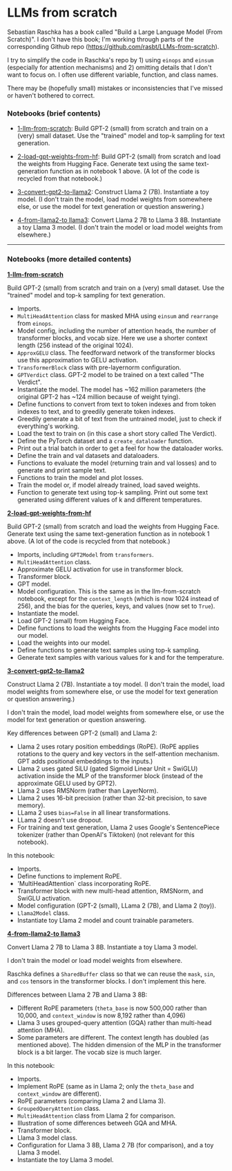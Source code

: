 # LLMs from scratch

Sebastian Raschka has a book called "Build a Large Language Model (From Scratch)". I don't have this book; I'm working through parts of the corresponding Github repo (https://github.com/rasbt/LLMs-from-scratch). 

I try to simplify the code in Raschka's repo by 1) using `einops` and `einsum` (especially for attention mechanisms) and 2) omitting details that I don't want to focus on. I often use different variable, function, and class names.

There may be (hopefully small) mistakes or inconsistencies that I've missed or haven't bothered to correct.

### Notebooks (brief contents)

- [1-llm-from-scratch](https://github.com/skjdaniel/llm-from-scratch/blob/master/1-llm-from-scratch.ipynb): Build GPT-2 (small) from 
scratch and train on a (very) small dataset. 
Use the "trained" model and top-k sampling for text generation. 

- [2-load-gpt-weights-from-hf](https://github.com/skjdaniel/llm-from-scratch/blob/master/2-load-gpt-weights-from-hf.ipynb): Build GPT-2 (small) 
from scratch and load the weights from Hugging Face. Generate text using the same text-generation function as in notebook 1 above. (A lot of the code is recycled from that notebook.)

- [3-convert-gpt2-to-llama2](https://github.com/skjdaniel/llm-from-scratch/blob/master/3-convert-gpt2-to-llama2.ipynb): Construct Llama 2 (7B). Instantiate a toy model. (I don't train the model, load model weights from somewhere else, or use the model for text generation or question answering.)

- [4-from-llama2-to llama3](https://github.com/skjdaniel/llm-from-scratch/blob/master/4-from-llama2-to-llama3.ipynb): Convert Llama 2 7B to Llama 3 8B. Instantiate a toy Llama 3 model. (I don't train the model or load model weights from elsewhere.)
___

### Notebooks (more detailed contents)

**[1-llm-from-scratch](https://github.com/skjdaniel/llm-from-scratch/blob/master/1-llm-from-scratch.ipynb)**

Build GPT-2 (small) from  scratch and train on a (very) small dataset. 
Use the "trained" model and top-k sampling for text generation. 

- Imports.
- `MultiHeadAttention` class for masked MHA using `einsum` and `rearrange` from `einops`. 
- Model config, including the number of attention heads, the number of transformer blocks, and vocab size. Here we use a shorter context length (256 instead of the original 1024).
- `ApproxGELU` class. The feedforward network of the transformer blocks use this approximation to GELU activation.
- `TransformerBlock` class with pre-layernorm configuration.
- `GPTVerdict` class. GPT-2 model to be trained on a text called "The Verdict".
- Instantiate the model. The model has ~162 million parameters (the original GPT-2 has ~124 million because of weight tying).
- Define functions to convert from text to token indexes and from token indexes to text, and to greedily generate token indexes.
- Greedily generate a bit of text from the untrained model, just to check if everything's working.
- Load the text to train on (in this case a short story called The Verdict).
- Define the PyTorch dataset and a `create_dataloader` function.
- Print out a trial batch in order to get a feel for how the dataloader works.
- Define the train and val datasets and dataloaders.
- Functions to evaluate the model (returning train and val losses) and to generate and print sample text.
- Functions to train the model and plot losses.
- Train the model or, if model already trained, load saved weights.
- Function to generate text using top-k sampling. Print out some text generated using different values of k and different temperatures.

**[2-load-gpt-weights-from-hf](https://github.com/skjdaniel/llm-from-scratch/blob/master/2-load-gpt-weights-from-hf.ipynb)** 

Build GPT-2 (small) from scratch and load the weights from Hugging Face. Generate text using the same text-generation function as in notebook 1 above. (A lot of the code is recycled from that notebook.)

- Imports, including `GPT2Model` from `transformers`.
- `MultiHeadAttention` class.
- Approximate GELU activation for use in transformer block.
- Transformer block.
- GPT model.
- Model configuration. This is the same as in the llm-from-scratch notebook, except for the `context_length` (which is now 1024 instead of 256), and the bias for the queries, keys, and values (now set to `True`).
- Instantiate the model.
- Load GPT-2 (small) from Hugging Face.
- Define functions to load the weights from the Hugging Face model into our model.
- Load the weights into our model.
- Define functions to generate text samples using top-k sampling.
- Generate text samples with various values for k and for the temperature.

**[3-convert-gpt2-to-llama2](https://github.com/skjdaniel/llm-from-scratch/blob/master/3-convert-gpt2-to-llama2.ipynb)** 

Construct Llama 2 (7B). Instantiate a toy model. (I don't train the model, load model weights from somewhere else, or use the model for text generation or question answering.)

I don't train the model, load model weights from somewhere else, or use the model for text generation or question answering.

Key differences between GPT-2 (small) and Llama 2:
- Llama 2 uses rotary position embeddings (RoPE). (RoPE applies rotations to the query and key vectors in the self-attention mechanism. GPT adds positional embeddings to the inputs.)
- Llama 2 uses gated SiLU (gated Sigmoid Linear Unit = SwiGLU) activation inside the MLP of the transformer block (instead of the approximate GELU used by GPT2).
- Llama 2 uses RMSNorm (rather than LayerNorm).
- Llama 2 uses 16-bit precision (rather than 32-bit precision, to save memory).
- LLama 2 uses `bias=False` in all linear transformations.
- LLama 2 doesn't use dropout.
- For training and text generation, Llama 2 uses Google's SentencePiece tokenizer (rather than OpenAI's Tiktoken) (not relevant for this notebook).

In this notebook:
- Imports.
- Define functions to implement RoPE.
- 'MultiHeadAttention` class incorporating RoPE.
- Transformer block with new multi-head attention, RMSNorm, and SwiGLU activation.
- Model configuration (GPT-2 (small), LLama 2 (7B), and Llama 2 (toy)).
- `Llama2Model` class.
- Instantiate toy Llama 2 model and count trainable parameters.

**[4-from-llama2-to llama3](https://github.com/skjdaniel/llm-from-scratch/blob/master/4-from-llama2-to-llama3.ipynb)** 

Convert Llama 2 7B to Llama 3 8B. Instantiate a toy Llama 3 model. 

I don't train the model or load model weights from elsewhere.

Raschka defines a `SharedBuffer` class so that we can reuse the `mask`, `sin`, and `cos` tensors in the transformer blocks. I don't implement this here.

Differences between Llama 2 7B and Llama 3 8B:
- Different RoPE parameters (`theta_base` is now 500,000 rather than 10,000, and `context_window` is now 8,192 rather than 4,096)
- Llama 3 uses grouped-query attention (GQA) rather than multi-head attention (MHA).
- Some parameters are different. The context length has doubled (as mentioned above). The hidden dimension of the MLP in the transformer block is a bit larger. The vocab size is much larger.  

In this notebook:
- Imports.
- Implement RoPE (same as in Llama 2; only the `theta_base` and `context_window` are different).
- RoPE parameters (comparing Llama 2 and Llama 3).
- `GroupedQueryAttention` class.
- `MultiHeadAttention` class from Llama 2 for comparison.
- Illustration of some differences betweeh GQA and MHA.
- Transformer block. 
- Llama 3 model class.
- Configuration for Llama 3 8B, Llama 2 7B (for comparison), and a toy Llama 3 model.
- Instantiate the toy Llama 3 model.
